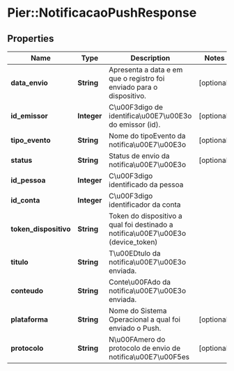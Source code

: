 # Pier::NotificacaoPushResponse

## Properties
Name | Type | Description | Notes
------------ | ------------- | ------------- | -------------
**data_envio** | **String** | Apresenta a data e em que o registro foi enviado para o dispositivo. | [optional] 
**id_emissor** | **Integer** | C\u00F3digo de identifica\u00E7\u00E3o do emissor (id). | [optional] 
**tipo_evento** | **String** | Nome do tipoEvento da notifica\u00E7\u00E3o | [optional] 
**status** | **String** | Status de envio da notifica\u00E7\u00E3o | [optional] 
**id_pessoa** | **Integer** | C\u00F3digo identificado da pessoa | 
**id_conta** | **Integer** | C\u00F3digo identificador da conta | 
**token_dispositivo** | **String** | Token do dispositivo a qual foi destinado a notifica\u00E7\u00E3o (device_token) | 
**titulo** | **String** | T\u00EDtulo da notifica\u00E7\u00E3o enviada. | 
**conteudo** | **String** | Conte\u00FAdo da notifica\u00E7\u00E3o enviada. | 
**plataforma** | **String** | Nome do Sistema Operacional a qual foi enviado o Push. | [optional] 
**protocolo** | **String** | N\u00FAmero do protocolo de envio de notifica\u00E7\u00F5es | [optional] 


